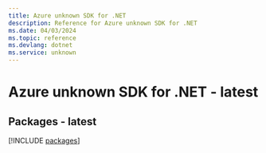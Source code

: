 ```yaml
---
title: Azure unknown SDK for .NET
description: Reference for Azure unknown SDK for .NET
ms.date: 04/03/2024
ms.topic: reference
ms.devlang: dotnet
ms.service: unknown
---
```

# Azure unknown SDK for .NET - latest
## Packages - latest
[!INCLUDE [packages](unknown-index.md)]